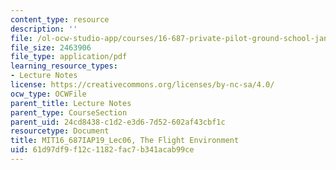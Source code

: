 ```yaml
---
content_type: resource
description: ''
file: /ol-ocw-studio-app/courses/16-687-private-pilot-ground-school-january-iap-2019/61d97df9f12c1182fac7b341acab99ce_MIT16_687IAP19_Lec06.pdf
file_size: 2463906
file_type: application/pdf
learning_resource_types:
- Lecture Notes
license: https://creativecommons.org/licenses/by-nc-sa/4.0/
ocw_type: OCWFile
parent_title: Lecture Notes
parent_type: CourseSection
parent_uid: 24cd8438-c1d2-e3d6-7d52-602af43cbf1c
resourcetype: Document
title: MIT16_687IAP19_Lec06, The Flight Environment
uid: 61d97df9-f12c-1182-fac7-b341acab99ce
---
```

